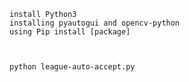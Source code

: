     install Python3
    installing pyautogui and opencv-python
    using Pip install [package]

  

    python league-auto-accept.py

